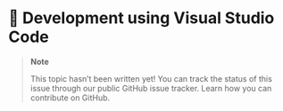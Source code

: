 # 🔧 Development using Visual Studio Code

> **Note**
> 
> This topic hasn’t been written yet! You can track the status of this issue through our public GitHub issue tracker. Learn how you can contribute on GitHub.